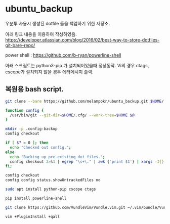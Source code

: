 # ubuntu_backup
우분투 사용시 생성된 dotfile 들을 백업하기 위한 저장소.

아래 링크 내용을 이용하여 작성하였음.
https://developer.atlassian.com/blog/2016/02/best-way-to-store-dotfiles-git-bare-repo/

power shell : https://github.com/b-ryan/powerline-shell

아래 스크립트는 python3-pip 가 설치되어있을때 정상동작.
Vi의 경우 ctags, cscope가 설치되지 않을 경우 에러메시지 출력.

## 복원용 bash script.

```bash
git clone --bare https://github.com/melampokr/ubuntu_backup.git $HOME/.cfg

function config {
  /usr/bin/git --git-dir=$HOME/.cfg/ --work-tree=$HOME $@
}

mkdir -p .config-backup
config checkout

if [ $? = 0 ]; then
  echo "Checked out config.";
else
  echo "Backing up pre-existing dot files.";
  config checkout 2>&1 | egrep "\s+\." | awk {'print $1'} | xargs -I{} mv {} .config-backup/{}
fi;

config checkout
config config status.showUntrackedFiles no

sudo apt install python-pip cscope ctags

pip install powerline-shell

git clone https://github.com/VundleVim/Vundle.vim.git ~/.vim/bundle/Vundle.vim

vim +PluginInstall +qall

```
